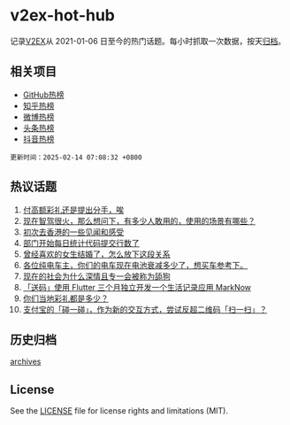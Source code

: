# v2ex-hot-hub

 记录[V2EX](https://www.v2ex.com/)从 2021-01-06 日至今的热门话题。每小时抓取一次数据，按天[归档](archives)。
 
 ## 相关项目

- [GitHub热榜](https://github.com/snaildev/github-hot-hub)
- [知乎热榜](https://github.com/snaildev/zhihu-hot-hub)
- [微博热榜](https://github.com/snaildev/weibo-hot-hub)
- [头条热榜](https://github.com/snaildev/toutiao-hot-hub)
- [抖音热榜](https://github.com/snaildev/douyin-hot-hub)


 `更新时间：2025-02-14 07:08:32 +0800`

## 热议话题

1. [付高额彩礼还是提出分手，唉](https://www.v2ex.com/t/1111145)
1. [现在智驾很火，那么想问下，有多少人敢用的，使用的场景有哪些？](https://www.v2ex.com/t/1111079)
1. [初次去香港的一些见闻和感受](https://www.v2ex.com/t/1111170)
1. [部门开始每日统计代码提交行数了](https://www.v2ex.com/t/1111076)
1. [曾经喜欢的女生结婚了，怎么放下这段关系](https://www.v2ex.com/t/1111161)
1. [各位纯电车主，你们的电车现在电池衰减多少了，想买车参考下。](https://www.v2ex.com/t/1111077)
1. [现在的社会为什么深情且专一会被称为舔狗](https://www.v2ex.com/t/1111086)
1. [「送码」使用 Flutter 三个月独立开发一个生活记录应用 MarkNow](https://www.v2ex.com/t/1111081)
1. [你们当地彩礼都是多少？](https://www.v2ex.com/t/1111200)
1. [支付宝的「碰一碰」，作为新的交互方式，尝试反超二维码「扫一扫」？](https://www.v2ex.com/t/1111190)

## 历史归档

[archives](archives)

## License

See the [LICENSE](LICENSE) file for license rights and limitations (MIT).
